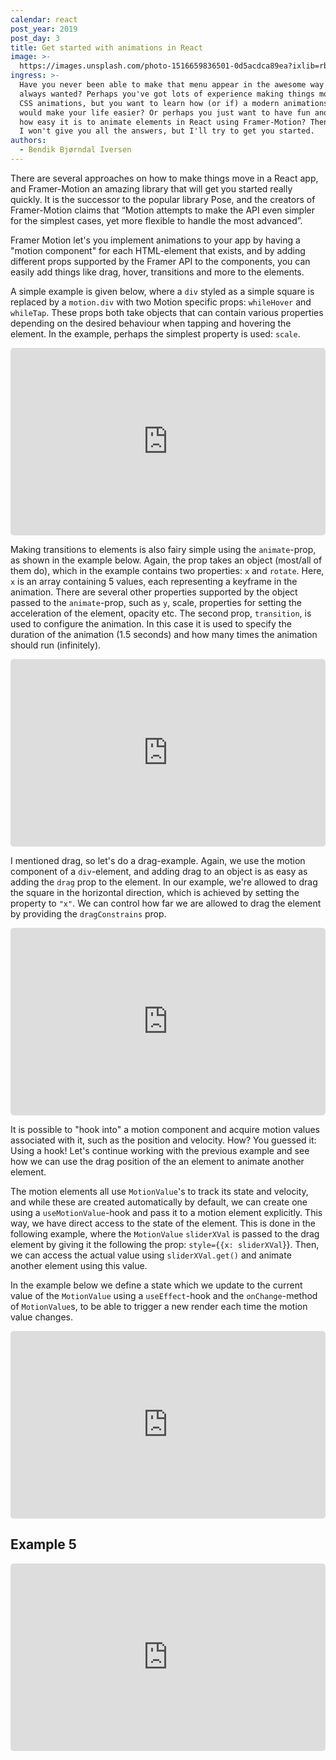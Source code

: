```yaml
---
calendar: react
post_year: 2019
post_day: 3
title: Get started with animations in React
image: >-
  https://images.unsplash.com/photo-1516659836501-0d5acdca89ea?ixlib=rb-1.2.1&ixid=eyJhcHBfaWQiOjEyMDd9&auto=format&fit=crop&w=1326&q=80
ingress: >-
  Have you never been able to make that menu appear in the awesome way you've
  always wanted? Perhaps you've got lots of experience making things move with
  CSS animations, but you want to learn how (or if) a modern animations library
  would make your life easier? Or perhaps you just want to have fun and learn
  how easy it is to animate elements in React using Framer-Motion? Then read on!
  I won't give you all the answers, but I'll try to get you started.
authors:
  - Bendik Bjørndal Iversen
---
```

There are several approaches on how to make things move in a React app, and Framer-Motion an amazing library that will get you started really quickly. It is the successor to the popular library Pose, and the creators of Framer-Motion claims that “Motion attempts to make the API even simpler for the simplest cases, yet more flexible to handle the most advanced”. 

Framer Motion let's you implement animations to your app by having a "motion component" for each HTML-element that exists, and by adding different props supported by the Framer API to the components, you can  easily add things like drag, hover, transitions and more to the elements. 

A simple example is given below, where a `div` styled as a simple square is replaced by a `motion.div` with two Motion specific props: `whileHover` and `whileTap`. These props both take objects that can contain various properties depending on the desired behaviour when tapping and hovering the element. In the example, perhaps the simplest property is used: `scale`.

<iframe
  src="https://codesandbox.io/embed/example-1-simple-hover-3uf4x?codemirror=1&hidedevtools=1&hidenavigation=1&autoresize=1&fontsize=14"
  style="width:100%; height:300px; border:none; border-radius: 5px; overflow:hidden;"
allow="geolocation; microphone; camera; midi; vr; accelerometer; gyroscope; payment; ambient-light-sensor; encrypted-media; usb"
     sandbox="allow-modals allow-forms allow-popups allow-scripts allow-same-origin"
></iframe>

Making transitions to elements is also fairy simple using the `animate`-prop, as shown in the example below. Again, the prop takes an object (most/all of them do), which in the example contains two properties: `x` and `rotate`. Here, `x` is an array containing 5 values, each representing a keyframe in the animation. There are several other properties supported by the object passed to the `animate`-prop, such as `y`, scale, properties for setting the acceleration of the element, opacity etc. The second prop, `transition`, is used to configure the animation. In this case it is used to specify the duration of the animation (1.5 seconds) and how many times the animation should run (infinitely).

<iframe
  src="https://codesandbox.io/embed/amazing-robinson-zokwh?codemirror=1&hidedevtools=1&hidenavigation=1&autoresize=1&fontsize=14"
  style="width:100%; height:300px; border:none; border-radius: 5px; overflow:hidden;"
allow="geolocation; microphone; camera; midi; vr; accelerometer; gyroscope; payment; ambient-light-sensor; encrypted-media; usb"
     sandbox="allow-modals allow-forms allow-popups allow-scripts allow-same-origin"
></iframe>

I mentioned drag, so let's do a drag-example. Again, we use the motion component of a `div`-element, and adding drag to an object is as easy as adding the `drag` prop to the element. In our example, we're allowed to drag the square in the horizontal direction, which is achieved by setting the property to `"x"`. We can control how far we are allowed to drag the element by providing the `dragConstrains` prop.

<iframe
  src="https://codesandbox.io/embed/example-3-simple-drag-9tin5?codemirror=1&hidedevtools=1&hidenavigation=1&autoresize=1&fontsize=14"
  style="width:100%; height:300px; border:none; border-radius: 5px; overflow:hidden;"
allow="geolocation; microphone; camera; midi; vr; accelerometer; gyroscope; payment; ambient-light-sensor; encrypted-media; usb"
     sandbox="allow-modals allow-forms allow-popups allow-scripts allow-same-origin"
></iframe>

It is possible to "hook into" a motion component and acquire motion values associated with it, such as the position and velocity. How? You guessed it: Using a hook! Let's continue working with the previous example and see how we can use the drag position of the an element to animate another element.

The motion elements all use `MotionValue`'s to track its state and velocity, and while these are created automatically by default, we can create one using a `useMotionValue`-hook and pass it to a motion element explicitly. This way, we have direct access to the state of the element. This is done in the following example, where the `MotionValue` `sliderXVal` is passed to the drag element by giving it the following the prop: `style={{x: sliderXVal`}}. Then, we can access the actual value using `sliderXVal.get()` and animate another element using this value. 

In the example below we define a state which we update to the current value of the `MotionValue` using a `useEffect`-hook and the `onChange`-method of `MotionValue`s, to be able to trigger a new render each time the motion value changes.

<iframe
  src="https://codesandbox.io/embed/example-4-drag-with-motionvalue-s55j7?codemirror=1&hidedevtools=1&hidenavigation=1&autoresize=1&fontsize=14"
  style="width:100%; height:300px; border:none; border-radius: 5px; overflow:hidden;"
allow="geolocation; microphone; camera; midi; vr; accelerometer; gyroscope; payment; ambient-light-sensor; encrypted-media; usb"
     sandbox="allow-modals allow-forms allow-popups allow-scripts allow-same-origin"
></iframe>

## Example 5

<iframe
  src="https://codesandbox.io/embed/example-5-menu-1kqgp?codemirror=1&hidedevtools=1&hidenavigation=1&autoresize=1&fontsize=14"
  style="width:100%; height:300px; border:none; border-radius: 5px; overflow:hidden;"
allow="geolocation; microphone; camera; midi; vr; accelerometer; gyroscope; payment; ambient-light-sensor; encrypted-media; usb"
     sandbox="allow-modals allow-forms allow-popups allow-scripts allow-same-origin"
></iframe>
